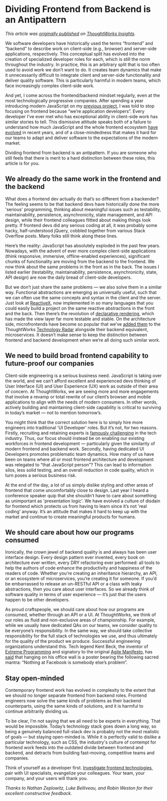 Dividing Frontend from Backend is an Antipattern
===========

_This article was [originally published](https://www.thoughtworks.com/insights/blog/dividing-frontend-backend-antipattern) on [ThoughtWorks Insights](https://www.thoughtworks.com/insights)._

We software developers have historically used the terms “frontend” and “backend” to describe work on client-side (e.g., browser) and server-side applications, respectively. This conceptual split has evolved into the creation of specialized developer roles for each, which is still the norm throughout the industry. In practice, this is an arbitrary split that is too often used to avoid work we don’t want to do. It creates team dynamics that make it unnecessarily difficult to integrate client and server-side functionality and deliver quality software. This is particularly harmful in modern teams, which face increasingly complex client-side work.

And yet, I come across the frontend/backend mindset regularly, even at the most technologically progressive companies. After spending a year introducing modern JavaScript on my [previous project](https://www.thoughtworks.com/insights/blog/advocating-software-quality-metro), I was told to stop focusing on frontend because “we’re application developers”. Every developer I’ve ever met who has exceptional ability in client-side work has similar stories to tell. This dismissive attitude speaks both of a failure to understand how much JavaScript and the whole frontend ecosystem [have evolved](https://stateofjs.com/2017/introduction/) in recent years, and of a close-mindedness that makes it hard for our teams to adapt and deliver software to the expectations of the modern market.

Dividing frontend from backend is an antipattern. If you are someone who still feels that there is merit to a hard distinction between these roles, this article is for you.

We already do the same work in the frontend and the backend
---------

What does a frontend dev actually do that’s so different from a backender? The feeling seems to be that backend devs have historically done the more 'serious' programming, thinking about meaningful issues such as testability, maintainability, persistence, asynchronicity, state management, and API design, while their frontend colleagues flitted about making things look pretty. If frontend devs did any serious coding at all, it was probably some hacky, half-understood jQuery, cobbled together from various Stack Overflow posts. Many folks still think along these lines.

Here’s the reality: JavaScript has absolutely exploded in the past few years. Nowadays, with the advent of ever more complex client-side applications (think responsive, immersive, offline-enabled experiences), significant chunks of functionality are moving from the backend to the frontend. We now think about the same problems in the front as in the back. The issues I listed earlier (testability, maintainability, persistence, asynchronicity, state, API design) are now the daily bread of client-side developers.

But we don’t just share the same problems — we also solve them in a similar way. Functional abstractions are emerging as universally useful, such that we can often use the same concepts and syntax in the client and the server. Just look at [ReactiveX](http://reactivex.io/), now implemented in so many languages that you could easily build a project on the same reactive abstractions in the front and the back. Then there’s the revolution of [declarative rendering](https://reactjs.org/blog/2013/06/05/why-react.html#reactive-updates-are-dead-simple), which has made the view layer far more testable and stable. On the architecture side, microfrontends have become so popular that we’ve [added them](https://www.thoughtworks.com/radar/techniques/micro-frontends) to the ThoughtWorks [Technology Radar](https://www.thoughtworks.com/radar) alongside their backend equivalent, microservices. It doesn’t make sense to keep the distinction between frontend and backend development when we’re all doing such similar work.

We need to build broad frontend capability to future-proof our companies
---------

Client-side engineering is a serious business need. JavaScript is taking over the world, and we can’t afford excellent and experienced devs thinking of User Interface (UI) and User Experience (UX) work as outside of their area of concern. At ThoughtWorks, we are seeing more and more engagements that involve a revamp or total rewrite of our client’s browser and mobile applications to align with the needs of modern consumers. In other words, actively building and maintaining client-side capability is critical to surviving in today’s market — not to mention tomorrow’s.

You might think that the correct solution here is to simply hire more engineers into traditional 'UI Developer' roles. But it’s not, for two reasons. Firstly, recruiting and retaining experts is [famously challenging](https://medium.com/javascript-scene/why-hiring-is-so-hard-in-tech-c462c3230017) in the tech industry. Thus, our focus should instead be on enabling our existing workforces in frontend development — particularly given the similarity of modern frontend and backend work. Secondly, having dedicated UI Developers promotes problematic team dynamics. How many of us have been on teams where all or most frontend architecture and development was relegated to “that JavaScript person”? This can lead to information silos, less solid testing, and an overall reduction in code quality, which in turn poses a serious business risk.

At the end of the day, a lot of us simply dislike styling and other areas of frontend that come uncomfortably close to design. Last year I heard a conference speaker quip that she shouldn’t have to care about something as unimportant as 'presentation logic'. We have evolved a culture of disdain for frontend which protects us from having to learn since it’s not 'real coding' anyway. It’s an attitude that makes it hard to keep up with the market and continue to create meaningful products for humans.

We should care about how our programs consumed
---------

Ironically, the crown jewel of backend quality is and always has been user interface design. Every design pattern ever invented, every book on architecture ever written, every DRY refactoring ever performed: all tools to help the authors of code enhance the productivity and happiness of the readers of code. Whether you’re creating an inheritance hierarchy, an API, or an ecosystem of microservices, you’re creating it for someone. If you’d be embarrassed to release an un-RESTful API or a class with leaky abstractions, then you care about user interfaces. So we already think of software quality in terms of user experience — it’s just that the users happen to be other developers.

As proud craftspeople, we should care about how our programs are consumed, whether through an API or a UI. At ThoughtWorks, we think of our roles as fluid and non-exclusive areas of championship. For example, while we usually have dedicated QAs on our teams, we consider quality to be everyone’s responsibility. In the same way, we should take collective responsibility for the full stack of technologies we use, and thus ultimately for the quality of the product we produce. Successful engineering organizations understand this. Tech legend Kent Beck, the inventor of [Extreme Programming](https://en.wikipedia.org/wiki/Extreme_programming) and signatory to the original [Agile Manifesto](http://agilemanifesto.org/), has [said](https://soundcloud.com/thoughtworks/is-tdd-dead-episode-3-feedback?in=thoughtworks/sets/is-tdd-dead#t=17:28) that hanging on his office wall is a poster bearing the following sacred mantra: “Nothing at Facebook is somebody else’s problem”.

Stay open-minded
---------

Contemporary frontend work has evolved in complexity to the extent that we should no longer separate frontend from backend roles. Frontend engineers now solve the same kinds of problems as their backend counterparts, using the same kinds of solutions, and it is harmful to continue arbitrarily dividing us.

To be clear, I’m not saying that we all need to be experts in everything. That would be impossible. Today’s technology stack goes down a long way, so being a genuinely balanced full-stack dev is probably not the most realistic of goals — but staying open-minded is. While it is perfectly valid to dislike a particular technology, such as CSS, the industry's culture of contempt for frontend work feeds into the outdated divide between frontend and backend, and detracts from building fast-moving, competitive teams and companies.

Think of yourself as a developer first. [Investigate frontend technologies](https://frontendmasters.com/books/front-end-handbook/2017/), pair with UI specialists, evangelize your colleagues. Your team, your company, and your users will thank you.

_Thanks to Nathan Zeplowitz, Luke Belliveau, and Robin Weston for their excellent constructive feedback._